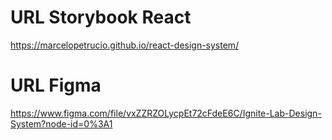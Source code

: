 # URL Storybook React

https://marcelopetrucio.github.io/react-design-system/

# URL Figma

https://www.figma.com/file/vxZZRZOLycpEt72cFdeE6C/Ignite-Lab-Design-System?node-id=0%3A1
